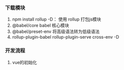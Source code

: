 ### 下载模块

1. npm install rollup -D： 使用 rollup 打包js模块
2. @babel/core babel 核心模块
3. @babel/preset-env 将高级语法转为低级语法
4. rollup-plugin-babel rollup-plugin-serve cross-env -D

### 开发流程
1. vue的初始化
